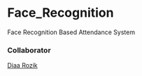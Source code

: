 # Face_Recognition
Face Recognition Based Attendance System

### Collaborator
[Diaa Rozik]([https://www.genome.gov/](https://github.com/diaarozik)])
